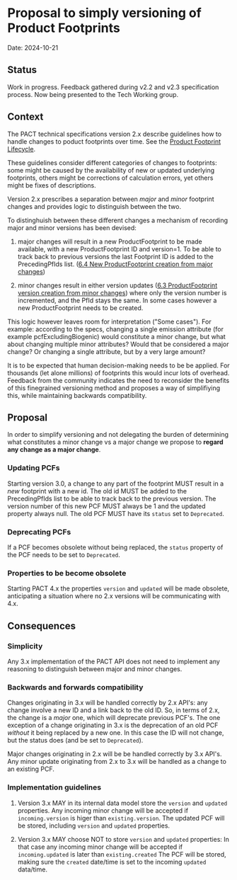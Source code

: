 # Proposal to simply versioning of Product Footprints
Date: 2024-10-21

## Status
Work in progress. Feedback gathered during v2.2 and v2.3 specification process. Now being presented to the Tech Working group. 

## Context
The PACT technical specifications version 2.x describe guidelines how to handle changes to poduct footprints over time. See the [Product Footprint Lifecycle](https://wbcsd.github.io/tr/2024/data-exchange-protocol-20241024/#lifecycle). 

These guidelines consider different categories of changes to footprints: some might be caused by the availability of new or updated underlying footprints, others might be corrections of calculation errors, yet others might be fixes of descriptions.

Version 2.x prescribes a separation between *major* and *minor* footprint changes and provides logic to distinguish between the two. 

To distinghuish between these different changes a mechanism of recording major and minor versions has been devised:

1.	major changes will result in a new ProductFootprint to be made available, with a new ProductFootprint ID and version=1. To be able to track back to previous versions the last Footprint ID is added to the PrecedingPfIds list.
([6.4 New ProductFootprint creation from major changes](https://wbcsd.github.io/tr/2024/data-exchange-protocol-20241024/#lifecycle-major-changes))

2.	minor changes result in either version updates ([6.3 ProductFootprint version creation from minor changes](https://wbcsd.github.io/tr/2024/data-exchange-protocol-20241024/#lifecycle-minor-changes)) where only the version number is incremented, and the PfId stays the same. In some cases however a new ProductFootprint needs to be created.

This logic however leaves room for interpretation ("Some cases"). For example: according to the specs, changing a single emission attribute (for example pcfExcludingBiogenic) would constitute a minor change, but what about changing multiple minor attributes? Would that be considered a major change? Or changing a single attribute, but by a very large amount? 

It is to be expected that human decision-making needs to be be applied. For thousands (let alone millions) of footprints this would incur lots of overhead.
Feedback from the community indicates the need to reconsider the benefits of this finegrained versioning method and proposes a way of simplifiying this, while maintaining backwards compatibility.


## Proposal 
In order to simplify versioning and not delegating the burden of determining what constitutes a minor change vs a major change we propose to **regard any change as a major change**.

### Updating PCFs
Starting version 3.0, a change to any part of the footprint MUST result in a *new* footprint with a new id. The old id MUST be added to the PrecedingPfIds list to be able to track back to the previous version.
The version number of this new PCF MUST always be 1 and the updated property always null.
The old PCF MUST have its `status` set to `Deprecated`.

### Deprecating PCFs
If a PCF becomes obsolete without being replaced, the `status` property of the PCF needs to be set to `Deprecated`.

### Properties to be become obsolete
Starting PACT 4.x the properties `version` and `updated` will be made obsolete, anticipating a situation where no 2.x versions will be communicating with 4.x.


## Consequences

### Simplicity
Any 3.x implementation of the PACT API does not need to implement any reasoning to distinguish between major and minor changes. 

### Backwards and forwards compatibility
Changes originating in 3.x will be handled correctly by 2.x API's: any change involve a new ID and a link back to the old ID. So, in terms of 2.x, the change is a *major* one, which will deprecate previous PCF's. 
The one exception of a change originating in 3.x is the deprecation of an old PCF *without* it being replaced by a new one. In this case the ID will not change, but the status does (and be set to `Deprecated`).

Major changes originating in 2.x will be be handled correctly by 3.x API's. 
Any minor update originating from 2.x to 3.x will be handled as a change to an existing PCF.

### Implementation guidelines
1) Version 3.x MAY in its internal data model store the `version` and `updated` properties.
   Any incoming minor change will be accepted if `incoming.version` is higer than `existing.version`.
   The updated PCF will be stored, including `version` and `updated` properties.

2) Version 3.x MAY choose NOT to store `version` and `updated` properties:
   In that case any incoming minor change will be accepted if `incoming.updated` is later than `existing.created`
   The PCF will be stored, making sure the `created` date/time is set to the incoming `updated` data/time.
